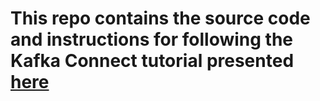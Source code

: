 # This repo contains the source code and instructions for following the Kafka Connect tutorial presented [here](https://www.udemy.com/course/kafka-connect/)